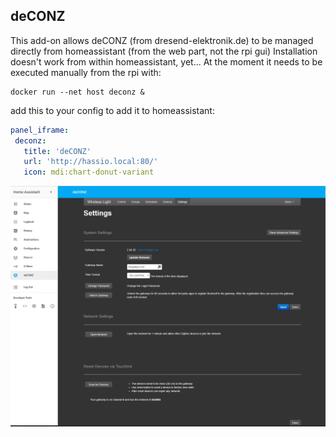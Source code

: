 deCONZ
---------
This add-on allows deCONZ (from dresend-elektronik.de) to be managed directly from homeassistant (from the web part, not the rpi gui)
Installation doesn't work from within homeassistant, yet...
At the moment it needs to be executed manually from the rpi with:
```
docker run --net host deconz &
```
add this to your config to add it to homeassistant:
 ```yaml
panel_iframe:
  deconz:
    title: 'deCONZ'
    url: 'http://hassio.local:80/'
    icon: mdi:chart-donut-variant
 ```

![homeassistant deCONZ gui](./image.png)
